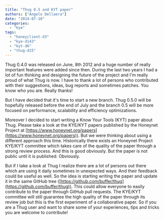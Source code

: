 ```yaml
---
title: "Thug 0.5 and KYT paper"
authors: ["Angelo Dellaera"]
date: "2014-07-10"
categories: 
  - "kye"
tags: 
  - "honeyclient-d3"
  - "kye-d143"
  - "kyt-d6"
  - "thug-d25"
---
```


Thug 0.4.0 was released on June, 8th 2012 and a huge number of really important features were added since then. During the last two years I had a lot of fun thinking and designing the future of the project and I'm really proud of what Thug is now. I have to thank a lot of persons who contributed with their suggestions, ideas, bug reports and sometimes patches. You know who you are. Really thanks!  
  
But I have decided that it's time to start a new branch. Thug 0.5.0 will be hopefully released before the end of July and the branch 0.5 will be more focused on performance, scalability and efficiency optimizations.  
  
Moreover I decided to start writing a Know Your Tools (KYT) paper about Thug. Please take a look at the KYE/KYT papers published by the Honeynet Project at [https://www.honeynet.org/papers](https://www.honeynet.org/papers)). But we were thinking about using a different approach this time. Historically there exists an Honeynet Project KYE/KYT committee which takes care of the quality of the paper through a strong review process. And this is good obviously. But the paper is not public until it is published. Obviously.  
  
But if I take a look at Thug I realize there are a lot of persons out there which are using it daily sometimes in unexpected ways. And their feedback could be useful as well. So the idea is starting writing the paper and update it in the same GitHub tree ([https://github.com/buffer/thug](https://github.com/buffer/thug)). This could allow everyone to easily contribute to the paper through GitHub pull requests. The KYE/KYT committee will still guarantee the high quality of the paper through its review job but this is the first experiment of a collaborative paper. So if you are a Thug user and want to share some of your experiences, tips and tricks you are welcome to contribute!
